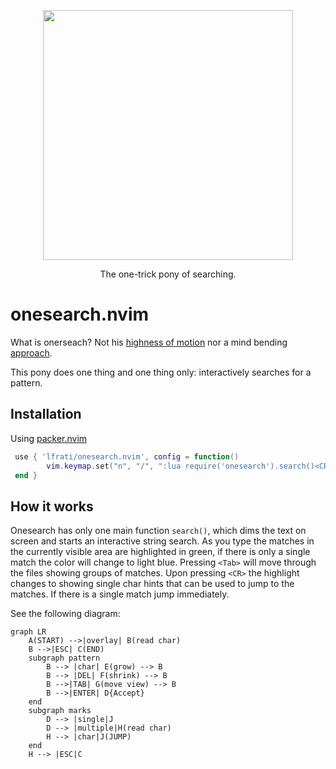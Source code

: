 <p align="center">
  <img width="400" src="https://raw.githubusercontent.com/lfrati/onesearch/main/assets/pony.jpeg">
   <p align="center"> The one-trick pony of searching.
</p>


# onesearch.nvim
What is onerseach? Not his [highness of motion](https://github.com/easymotion/vim-easymotion) nor a mind bending [approach](https://github.com/ggandor/leap.nvim).

This pony does one thing and one thing only: interactively searches for a pattern.

## Installation
Using [packer.nvim](https://github.com/wbthomason/packer.nvim)

```lua
 use { 'lfrati/onesearch.nvim', config = function()
        vim.keymap.set("n", "/", ":lua require('onesearch').search()<CR>")
 end }
```

## How it works

Onesearch has only one main function `search()`, which dims the text on screen and starts an interactive string search. As you type the matches in the currently visible area are highlighted in green, if there is only a single match the color will change to light blue. Pressing `<Tab>` will move through the files showing groups of matches. Upon pressing `<CR>` the highlight changes to showing single char hints that can be used to jump to the matches. If there is a single match jump immediately.

See the following diagram:
```mermaid
graph LR
    A(START) -->|overlay| B(read char)
    B -->|ESC| C(END)
    subgraph pattern
        B --> |char| E(grow) --> B
        B --> |DEL| F(shrink) --> B 
        B -->|TAB| G(move view) --> B
        B -->|ENTER| D{Accept}
    end
    subgraph marks
        D --> |single|J
        D --> |multiple|H(read char)
        H --> |char|J(JUMP)
    end
    H --> |ESC|C
```

